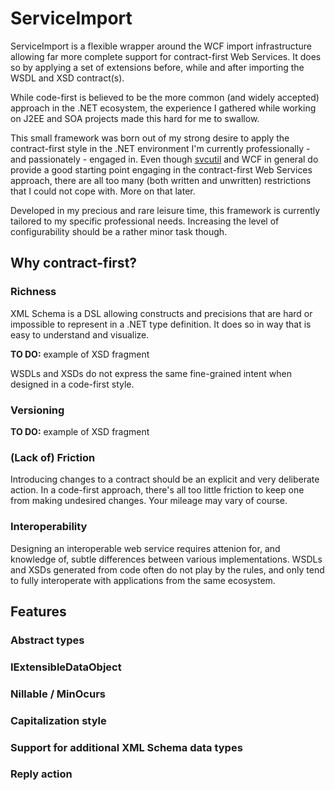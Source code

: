 # ServiceImport

ServiceImport is a flexible wrapper around the WCF import infrastructure allowing far more complete support for contract-first Web Services.
It does so by applying a set of extensions before, while and after importing the WSDL and XSD contract(s).

While code-first is believed to be the more common (and widely accepted) approach in the .NET ecosystem, the experience I gathered while working on J2EE and SOA projects made this hard for me to swallow.

This small framework was born out of my strong desire to apply the contract-first style in the .NET environment I'm currently professionally - and passionately - engaged in.
Even though [svcutil](https://msdn.microsoft.com/en-us/library/aa347733(v=vs.110).aspx) and WCF in general do provide a good starting point engaging in the contract-first Web Services approach, there are all too many (both written and unwritten) restrictions that I could not cope with.
More on that later.

Developed in my precious and rare leisure time, this framework is currently tailored to my specific professional needs.
Increasing the level of configurability should be a rather minor task though.

## Why contract-first?

### Richness

XML Schema is a DSL allowing constructs and precisions that are hard or impossible to represent in a .NET type definition.
It does so in way that is easy to understand and visualize.

**TO DO:** example of XSD fragment

WSDLs and XSDs do not express the same fine-grained intent when designed in a code-first style.

### Versioning

**TO DO:** example of XSD fragment

### (Lack of) Friction

Introducing changes to a contract should be an explicit and very deliberate action.
In a code-first approach, there's all too little friction to keep one from making undesired changes.
Your mileage may vary of course.

### Interoperability

Designing an interoperable web service requires attenion for, and knowledge of, subtle differences between various implementations. WSDLs and XSDs generated from code often do not play by the rules, and only tend to fully interoperate with applications from the same ecosystem.

## Features

### Abstract types

### IExtensibleDataObject

### Nillable / MinOcurs

### Capitalization style

### Support for additional XML Schema data types

### Reply action

